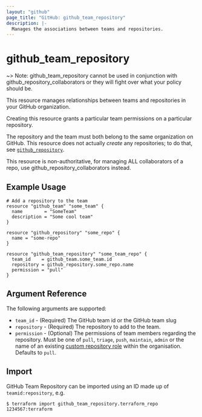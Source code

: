 ```yaml
---
layout: "github"
page_title: "GitHub: github_team_repository"
description: |-
  Manages the associations between teams and repositories.
---
```


# github_team_repository

~> Note: github_team_repository cannot be used in conjunction with github_repository_collaborators or
they will fight over what your policy should be.

This resource manages relationships between teams and repositories
in your GitHub organization.

Creating this resource grants a particular team permissions on a
particular repository.

The repository and the team must both belong to the same organization
on GitHub. This resource does not actually *create* any repositories;
to do that, see [`github_repository`](repository.html).

This resource is non-authoritative, for managing ALL collaborators of a repo, use github_repository_collaborators
instead.

## Example Usage

```hcl
# Add a repository to the team
resource "github_team" "some_team" {
  name        = "SomeTeam"
  description = "Some cool team"
}

resource "github_repository" "some_repo" {
  name = "some-repo"
}

resource "github_team_repository" "some_team_repo" {
  team_id    = github_team.some_team.id
  repository = github_repository.some_repo.name
  permission = "pull"
}
```

## Argument Reference

The following arguments are supported:

* `team_id` - (Required) The GitHub team id or the GitHub team slug
* `repository` - (Required) The repository to add to the team.
* `permission` - (Optional) The permissions of team members regarding the repository.
  Must be one of `pull`, `triage`, `push`, `maintain`, `admin` or the name of an existing [custom repository role](https://docs.github.com/en/enterprise-cloud@latest/organizations/managing-peoples-access-to-your-organization-with-roles/managing-custom-repository-roles-for-an-organization) within the organisation. Defaults to `pull`.


## Import

GitHub Team Repository can be imported using an ID made up of `teamid:repository`, e.g.

```
$ terraform import github_team_repository.terraform_repo 1234567:terraform
```
